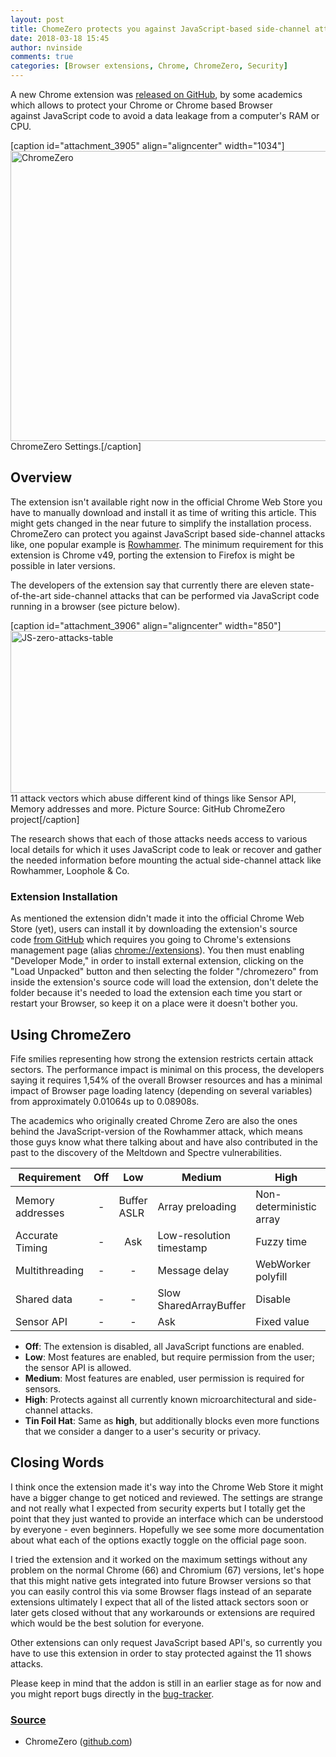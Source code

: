 ```yaml
---
layout: post
title: ChomeZero protects you against JavaScript-based side-channel attacks
date: 2018-03-18 15:45
author: nvinside
comments: true
categories: [Browser extensions, Chrome, ChromeZero, Security]
---
```

A new Chrome extension was <a href="https://github.com/IAIK/ChromeZero" target="_blank" rel="noopener">released on GitHub</a>, by some academics which allows to protect your Chrome or Chrome based Browser against JavaScript code to avoid a data leakage from a computer's RAM or CPU.

[caption id="attachment_3905" align="aligncenter" width="1034"]<img class=" size-full wp-image-3905 aligncenter" src="https://chefkochblog.files.wordpress.com/2018/03/chromezero.png" alt="ChromeZero" width="1034" height="464" /> ChromeZero Settings.[/caption]

<!--more-->

<h2>Overview</h2>

The extension isn't available right now in the official Chrome Web Store you have to manually download and install it as time of writing this article. This might gets changed in the near future to simplify the installation process. ChromeZero can protect you against JavaScript based side-channel attacks like, one popular example is <a href="https://arxiv.org/pdf/1507.06955v1.pdf" target="_blank" rel="noopener">Rowhammer</a>. The minimum requirement for this extension is Chrome v49, porting the extension to Firefox is might be possible in later versions.

The developers of the extension say that currently there are eleven state-of-the-art side-channel attacks that can be performed via JavaScript code running in a browser (see picture below).

[caption id="attachment_3906" align="aligncenter" width="850"]<img class=" size-full wp-image-3906 aligncenter" src="https://chefkochblog.files.wordpress.com/2018/03/js-zero-attacks-table.png" alt="JS-zero-attacks-table" width="850" height="259" /> 11 attack vectors which abuse different kind of things like Sensor API, Memory addresses and more. Picture Source: GitHub ChromeZero project[/caption]

The research shows that each of those attacks needs access to various local details for which it uses JavaScript code to leak or recover and gather the needed information before mounting the actual side-channel attack like Rowhammer, Loophole &amp; Co.

<h3>Extension Installation</h3>

As mentioned the extension didn't made it into the official Chrome Web Store (yet), users can install it by downloading the extension's source code <a href="https://github.com/IAIK/ChromeZero" target="_blank" rel="external nofollow noopener">from GitHub</a> which requires you going to Chrome's extensions management page (alias <a href="//extension">chrome://extensions</a>). You then must enabling "Developer Mode," in order to install external extension, clicking on the "Load Unpacked" button and then selecting the folder "/chromezero" from inside the extension's source code will load the extension, don't delete the folder because it's needed to load the extension each time you start or restart your Browser, so keep it on a place were it doesn't bother you.

<h2>Using ChromeZero</h2>

Fife smilies representing how strong the extension restricts certain attack sectors. The performance impact is minimal on this process, the developers saying it requires 1,54% of the overall Browser resources and has a minimal impact of Browser page loading latency (depending on several variables) from approximately 0.01064s up to 0.08908s.

The academics who originally created Chrome Zero are also the ones behind the JavaScript-version of the Rowhammer attack, which means those guys know what there talking about and have also contributed in the past to the discovery of the Meltdown and Spectre vulnerabilities.

<table>
<thead>
<tr>
<th>Requirement</th>
<th style="text-align:center;">Off</th>
<th>Low</th>
<th>Medium</th>
<th>High</th>
<th>Tin Foil Hat</th>
</tr>
</thead>
<tbody>
<tr>
<td>Memory addresses</td>
<td style="text-align:center;">-</td>
<td>Buffer ASLR</td>
<td>Array preloading</td>
<td>Non-deterministic array</td>
<td>Array index randomization</td>
</tr>
<tr>
<td>Accurate Timing</td>
<td style="text-align:center;">-</td>
<td style="text-align:center;">Ask</td>
<td>Low-resolution timestamp</td>
<td>Fuzzy time</td>
<td>Disable</td>
</tr>
<tr>
<td>Multithreading</td>
<td style="text-align:center;">-</td>
<td style="text-align:center;">-</td>
<td>Message delay</td>
<td>WebWorker polyfill</td>
<td>Disable</td>
</tr>
<tr>
<td>Shared data</td>
<td style="text-align:center;">-</td>
<td style="text-align:center;">-</td>
<td>Slow SharedArrayBuffer</td>
<td>Disable</td>
<td>Disable</td>
</tr>
<tr>
<td>Sensor API</td>
<td style="text-align:center;">-</td>
<td style="text-align:center;">-</td>
<td>Ask</td>
<td>Fixed value</td>
<td>Disable</td>
</tr>
</tbody>
</table>

<ul>
    <li><strong>Off</strong>: The extension is disabled, all JavaScript functions are enabled.</li>
    <li><strong>Low</strong>: Most features are enabled, but require permission from the user; the sensor API is allowed.</li>
    <li><strong>Medium</strong>: Most features are enabled, user permission is required for sensors.</li>
    <li><strong>High</strong>: Protects against all currently known microarchitectural and side-channel attacks.</li>
    <li><strong>Tin Foil Hat</strong>: Same as <strong>high</strong>, but additionally blocks even more functions that we consider a danger to a user's security or privacy.</li>
</ul>

<h2>Closing Words</h2>

I think once the extension made it's way into the Chrome Web Store it might have a bigger change to get noticed and reviewed. The settings are strange and not really what I expected from security experts but I totally get the point that they just wanted to provide an interface which can be understood by everyone - even beginners. Hopefully we see some more documentation about what each of the options exactly toggle on the official page soon.

I tried the extension and it worked on the maximum settings without any problem on the normal Chrome (66) and Chromium (67) versions, let's hope that this might native gets integrated into future Browser versions so that you can easily control this via some Browser flags instead of an separate extensions ultimately I expect that all of the listed attack sectors soon or later gets closed without that any workarounds or extensions are required which would be the best solution for everyone.

Other extensions can only request JavaScript based API's, so currently you have to use this extension in order to stay protected against the 11 shows attacks.

Please keep in mind that the addon is still in an earlier stage as for now and you might report bugs directly in the <a href="https://github.com/IAIK/ChromeZero/issues" target="_blank" rel="noopener">bug-tracker</a>.

<h3><span style="text-decoration:underline;">Source</span></h3>

<ul>
    <li>ChromeZero (<a href="https://github.com/IAIK/ChromeZero" target="_blank" rel="noopener">github.com</a>)</li>
</ul>
